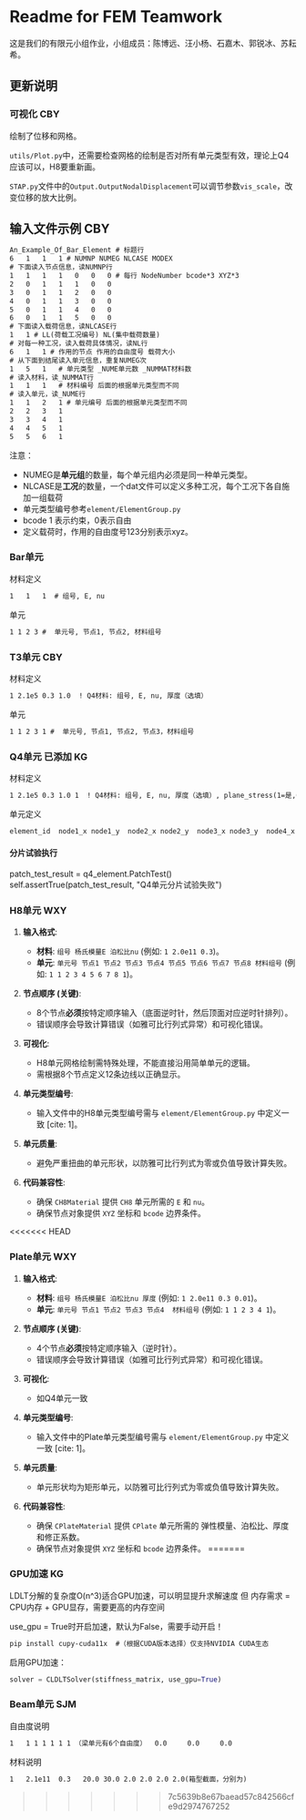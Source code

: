 # Readme for FEM Teamwork

这是我们的有限元小组作业，小组成员：陈博远、汪小杨、石嘉木、郭锐冰、苏耘希。

## 更新说明

### 可视化 CBY

绘制了位移和网格。

``utils/Plot.py``中，还需要检查网格的绘制是否对所有单元类型有效，理论上Q4应该可以，H8要重新画。

``STAP.py``文件中的``Output.OutputNodalDisplacement``可以调节参数``vis_scale``，改变位移的放大比例。

## 输入文件示例 CBY

```txt
An_Example_Of_Bar_Element # 标题行
6   1   1   1 # NUMNP NUMEG NLCASE MODEX
# 下面读入节点信息，读NUMNP行
1   1   1   1   0   0   0 # 每行 NodeNumber bcode*3 XYZ*3 
2   0   1   1   1   0   0
3   0   1   1   2   0   0
4   0   1   1   3   0   0
5   0   1   1   4   0   0
6   0   1   1   5   0   0
# 下面读入载荷信息，读NLCASE行
1   1 # LL(荷载工况编号) NL(集中载荷数量)
# 对每一种工况，读入载荷具体情况，读NL行
6   1   1 # 作用的节点 作用的自由度号 载荷大小
# 从下面到结尾读入单元信息，重复NUMEG次
1   5   1   # 单元类型 _NUME单元数 _NUMMAT材料数
# 读入材料，读_NUMMAT行
1   1   1   # 材料编号 后面的根据单元类型而不同
# 读入单元，读_NUME行
1   1   2   1 # 单元编号 后面的根据单元类型而不同
2   2   3   1
3   3   4   1
4   4   5   1
5   5   6   1
```

注意：

- NUMEG是**单元组**的数量，每个单元组内必须是同一种单元类型。
- NLCASE是**工况**的数量，一个dat文件可以定义多种工况，每个工况下各自施加一组载荷
- 单元类型编号参考``element/ElementGroup.py``
- bcode 1 表示约束，0表示自由
- 定义载荷时，作用的自由度号123分别表示xyz。

### Bar单元

材料定义

```txt
1   1   1  # 组号, E, nu
```

单元

```txt
1 1 2 3 #  单元号, 节点1, 节点2, 材料组号
```

### T3单元 CBY

材料定义

```txt
1 2.1e5 0.3 1.0  ! Q4材料: 组号, E, nu, 厚度（选填）
```

单元

```txt
1 1 2 3 1 #  单元号, 节点1, 节点2, 节点3，材料组号
```

### Q4单元 已添加 KG

材料定义

```txt
1 2.1e5 0.3 1.0 1  ! Q4材料: 组号, E, nu, 厚度（选填）, plane_stress(1=是,0=否，选填)
```

单元定义

```txt
element_id  node1_x node1_y  node2_x node2_y  node3_x node3_y  node4_x node4_y  material_set
```

#### 分片试验执行

patch_test_result = q4_element.PatchTest()
self.assertTrue(patch_test_result, "Q4单元分片试验失败")

### H8单元 WXY

1.  **输入格式**:
    * **材料**: `组号 杨氏模量E 泊松比nu` (例如: `1 2.0e11 0.3`)。
    * **单元**: `单元号 节点1 节点2 节点3 节点4 节点5 节点6 节点7 节点8 材料组号` (例如: `1 1 2 3 4 5 6 7 8 1`)。

2.  **节点顺序 (关键)**:
    * 8个节点**必须**按特定顺序输入（底面逆时针，然后顶面对应逆时针排列）。
    * 错误顺序会导致计算错误（如雅可比行列式异常）和可视化错误。

3.  **可视化**:
    * H8单元网格绘制需特殊处理，不能直接沿用简单单元的逻辑。
    * 需根据8个节点定义12条边线以正确显示。

4.  **单元类型编号**:
    * 输入文件中的H8单元类型编号需与 `element/ElementGroup.py` 中定义一致 [cite: 1]。

5.  **单元质量**:
    * 避免严重扭曲的单元形状，以防雅可比行列式为零或负值导致计算失败。

6.  **代码兼容性**:
    * 确保 `CH8Material` 提供 `CH8` 单元所需的 `E` 和 `nu`。
    * 确保节点对象提供 `XYZ` 坐标和 `bcode` 边界条件。

<<<<<<< HEAD
### Plate单元 WXY

1.  **输入格式**:
    * **材料**: `组号 杨氏模量E 泊松比nu 厚度` (例如: `1 2.0e11 0.3 0.01`)。
    * **单元**: `单元号 节点1 节点2 节点3 节点4  材料组号` (例如: `1 1 2 3 4 1`)。

2.  **节点顺序 (关键)**:
    * 4个节点**必须**按特定顺序输入（逆时针）。
    * 错误顺序会导致计算错误（如雅可比行列式异常）和可视化错误。

3.  **可视化**:
    * 如Q4单元一致

4.  **单元类型编号**:
    * 输入文件中的Plate单元类型编号需与 `element/ElementGroup.py` 中定义一致 [cite: 1]。

5.  **单元质量**:
    * 单元形状均为矩形单元，以防雅可比行列式为零或负值导致计算失败。

6.  **代码兼容性**:
    * 确保 `CPlateMaterial` 提供 `CPlate` 单元所需的 弹性模量、泊松比、厚度和修正系数。
    * 确保节点对象提供 `XYZ` 坐标和 `bcode` 边界条件。
=======
### GPU加速 KG

LDLT分解的复杂度O(n^3)适合GPU加速，可以明显提升求解速度
但 内存需求 = CPU内存 + GPU显存，需要更高的内存空间

use_gpu = True时开启加速，默认为False，需要手动开启！
```txt
pip install cupy-cuda11x  #（根据CUDA版本选择）仅支持NVIDIA CUDA生态
```
启用GPU加速：
```python
solver = CLDLTSolver(stiffness_matrix, use_gpu=True)
```

### Beam单元 SJM

自由度说明
```txt
1   1 1 1 1 1 1 （梁单元有6个自由度）  0.0     0.0     0.0
```

材料说明
```txt
1   2.1e11  0.3   20.0 30.0 2.0 2.0 2.0 2.0(箱型截面，分别为)
```
>>>>>>> 7c5639b8e67baead57c842566cfe9d2974767252
